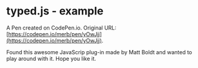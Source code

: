 # typed.js - example

A Pen created on CodePen.io. Original URL: [https://codepen.io/merb/pen/yOwJjj](https://codepen.io/merb/pen/yOwJjj).

Found this awesome JavaScrip plug-in made by Matt Boldt and wanted to play around with it. Hope you like it.

